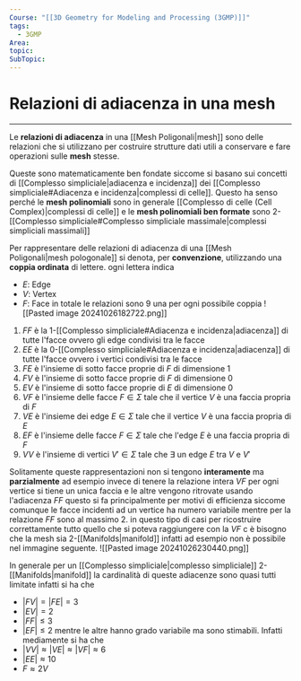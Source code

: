 ```yaml
---
Course: "[[3D Geometry for Modeling and Processing (3GMP)]]"
tags:
  - 3GMP
Area: 
topic: 
SubTopic: 
---
```


# Relazioni di adiacenza in una mesh
---
Le __relazioni di adiacenza__ in una [[Mesh Poligonali|mesh]] sono delle relazioni che si utilizzano per costruire strutture dati utili a conservare e fare operazioni sulle __mesh__ stesse.

Queste sono matematicamente ben fondate siccome si basano sui concetti di [[Complesso simpliciale|adiacenza e incidenza]] dei [[Complesso simpliciale#Adiacenza e incidenza|complessi di celle]]. Questo ha senso perché le __mesh polinomiali__ sono in generale [[Complesso di celle (Cell Complex)|complessi di celle]] e le __mesh polinomiali ben formate__ sono $2$-[[Complesso simpliciale#Complesso simpliciale massimale|complessi simpliciali massimali]]

Per rappresentare delle relazioni di adiacenza di una [[Mesh Poligonali|mesh pologonale]] si denota, per __convenzione__, utilizzando una __coppia ordinata__ di lettere. ogni lettera indica  
- $E$: Edge 
- $V$: Vertex
- $F$: Face
in totale le relazioni sono 9 una per ogni possibile coppia 
![[Pasted image 20241026182722.png]]
1. $FF$ è la $1$-[[Complesso simpliciale#Adiacenza e incidenza|adiacenza]] di tutte l'facce ovvero gli edge condivisi tra le facce
2. $EE$ è la $0$-[[Complesso simpliciale#Adiacenza e incidenza|adiacenza]] di tutte l'facce ovvero i vertici condivisi tra le facce
3. $FE$ è l'insieme di sotto facce proprie di  $F$ di dimensione $1$ 
4. $FV$ è l'insieme di sotto facce proprie di  $F$ di dimensione $0$ 
5. $EV$ è l'insieme di sotto facce proprie di  $E$ di dimensione $0$ 
6. $VF$ è l'insieme delle facce $F \in \Sigma$ tale che il vertice $V$ è una faccia propria di $F$ 
7. $VE$ è l'insieme dei edge  $E \in \Sigma$ tale che il vertice $V$ è una faccia propria di $E$
8. $EF$ è l'insieme delle facce  $F \in \Sigma$ tale che l'edge $E$ è una faccia propria di $F$
9. $VV$ è l'insieme di vertici $V' \in \Sigma$ tale che  $\exists$ un edge $E$ tra $V$ e $V'$



Solitamente queste rappresentazioni non si tengono __interamente__ ma __parzialmente__ ad esempio invece di tenere la relazione intera $VF$ per ogni vertice si tiene un unica faccia e le altre vengono ritrovate usando l'adiacenza $FF$  questo si fa principalmente per motivi di efficienza siccome comunque le  facce incidenti ad un vertice ha numero variabile mentre per la relazione $FF$ sono al massimo $2$.
in questo tipo di casi per ricostruire correttamente tutto quello che si poteva raggiungere con la $VF$ c è bisogno che la mesh sia $2$-[[Manifolds|manifold]] infatti ad esempio non è possibile nel immagine seguente.
![[Pasted image 20241026230440.png]]

In generale per un [[Complesso simpliciale|complesso simpliciale]] $2$-[[Manifolds|manifold]] la cardinalità di queste adiacenze sono quasi tutti limitate infatti si ha che 
- $|FV|=|FE|= 3$
- $|EV|=2$
- $|FF|\leq 3$ 
- $|EF|\leq 2$
mentre le altre hanno grado variabile ma sono stimabili. Infatti mediamente si ha che
- $|VV|\approx|VE|\approx|VF|\approx6$
- $|EE|\approx10$
- $F\approx 2V$
